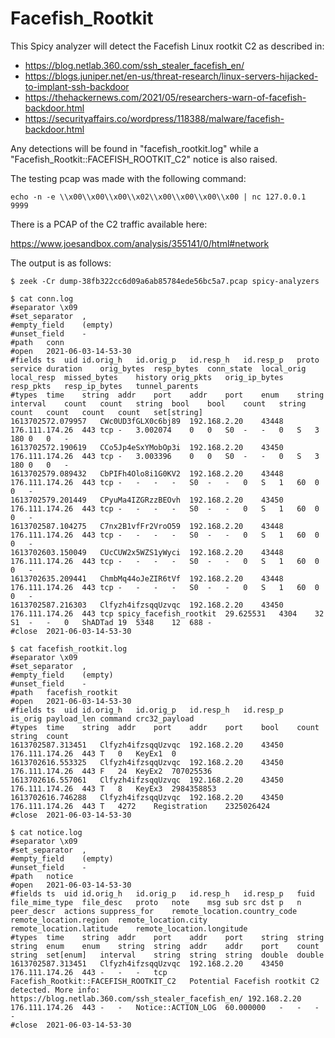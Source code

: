 # Facefish_Rootkit

This Spicy analyzer will detect the Facefish Linux rootkit C2 as described in:

- <https://blog.netlab.360.com/ssh_stealer_facefish_en/>
- <https://blogs.juniper.net/en-us/threat-research/linux-servers-hijacked-to-implant-ssh-backdoor>
- <https://thehackernews.com/2021/05/researchers-warn-of-facefish-backdoor.html>
- <https://securityaffairs.co/wordpress/118388/malware/facefish-backdoor.html>

Any detections will be found in "facefish_rootkit.log" while a "Facefish_Rootkit::FACEFISH_ROOTKIT_C2" notice
is also raised.

The testing pcap was made with the following command:

```
echo -n -e \\x00\\x00\\x00\\x02\\x00\\x00\\x00\\x00 | nc 127.0.0.1 9999
```

There is a PCAP of the C2 traffic available here:

<https://www.joesandbox.com/analysis/355141/0/html#network>

The output is as follows:

```
$ zeek -Cr dump-38fb322cc6d09a6ab85784ede56bc5a7.pcap spicy-analyzers

$ cat conn.log
#separator \x09
#set_separator	,
#empty_field	(empty)
#unset_field	-
#path	conn
#open	2021-06-03-14-53-30
#fields	ts	uid	id.orig_h	id.orig_p	id.resp_h	id.resp_p	proto	service	duration	orig_bytes	resp_bytes	conn_state	local_orig	local_resp	missed_bytes	history	orig_pkts	orig_ip_bytes	resp_pkts	resp_ip_bytes	tunnel_parents
#types	time	string	addr	port	addr	port	enum	string	interval	count	count	string	bool	bool	count	string	count	count	count	count	set[string]
1613702572.079957	CWc0UD3fGLX0c6bj89	192.168.2.20	43448	176.111.174.26	443	tcp	-	3.002074	0	0	S0	-	-	0	S	3	180	0	0	-
1613702572.190619	CCo5Jp4eSxYMobOp3i	192.168.2.20	43450	176.111.174.26	443	tcp	-	3.003396	0	0	S0	-	-	0	S	3	180	0	0	-
1613702579.089432	CbPIFh4Olo8i1G0KV2	192.168.2.20	43448	176.111.174.26	443	tcp	-	-	-	-	S0	-	-	0	S	1	60	0	0	-
1613702579.201449	CPyuMa4IZGRzzBEOvh	192.168.2.20	43450	176.111.174.26	443	tcp	-	-	-	-	S0	-	-	0	S	1	60	0	0	-
1613702587.104275	C7nx2B1vfFr2VroO59	192.168.2.20	43448	176.111.174.26	443	tcp	-	-	-	-	S0	-	-	0	S	1	60	0	0	-
1613702603.150049	CUcCUW2x5WZS1yWyci	192.168.2.20	43448	176.111.174.26	443	tcp	-	-	-	-	S0	-	-	0	S	1	60	0	0	-
1613702635.209441	ChmbMq44oJeZIR6tVf	192.168.2.20	43448	176.111.174.26	443	tcp	-	-	-	-	S0	-	-	0	S	1	60	0	0	-
1613702587.216303	Clfyzh4ifzsqqUzvqc	192.168.2.20	43450	176.111.174.26	443	tcp	spicy_facefish_rootkit	29.625531	4304	32	S1	-	-	0	ShADTad	19	5348	12	688	-
#close	2021-06-03-14-53-30

$ cat facefish_rootkit.log
#separator \x09
#set_separator	,
#empty_field	(empty)
#unset_field	-
#path	facefish_rootkit
#open	2021-06-03-14-53-30
#fields	ts	uid	id.orig_h	id.orig_p	id.resp_h	id.resp_p	is_orig	payload_len	command	crc32_payload
#types	time	string	addr	port	addr	port	bool	count	string	count
1613702587.313451	Clfyzh4ifzsqqUzvqc	192.168.2.20	43450	176.111.174.26	443	T	0	KeyEx1	0
1613702616.553325	Clfyzh4ifzsqqUzvqc	192.168.2.20	43450	176.111.174.26	443	F	24	KeyEx2	707025536
1613702616.557061	Clfyzh4ifzsqqUzvqc	192.168.2.20	43450	176.111.174.26	443	T	8	KeyEx3	2984358853
1613702616.746288	Clfyzh4ifzsqqUzvqc	192.168.2.20	43450	176.111.174.26	443	T	4272	Registration	2325026424
#close	2021-06-03-14-53-30

$ cat notice.log
#separator \x09
#set_separator	,
#empty_field	(empty)
#unset_field	-
#path	notice
#open	2021-06-03-14-53-30
#fields	ts	uid	id.orig_h	id.orig_p	id.resp_h	id.resp_p	fuid	file_mime_type	file_desc	proto	note	msg	sub	src	dst	p	n	peer_descr	actions	suppress_for	remote_location.country_code	remote_location.region	remote_location.city	remote_location.latitude	remote_location.longitude
#types	time	string	addr	port	addr	port	string	string	string	enum	enum	string	string	addr	addr	port	count	string	set[enum]	interval	string	string	string	double	double
1613702587.313451	Clfyzh4ifzsqqUzvqc	192.168.2.20	43450	176.111.174.26	443	-	-	-	tcp	Facefish_Rootkit::FACEFISH_ROOTKIT_C2	Potential Facefish rootkit C2 detected.	More info: https://blog.netlab.360.com/ssh_stealer_facefish_en/	192.168.2.20	176.111.174.26	443	-	-	Notice::ACTION_LOG	60.000000	-	-	-	-
#close	2021-06-03-14-53-30
```
